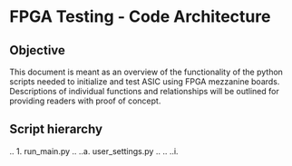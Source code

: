 # FPGA Testing - Code Architecture

## Objective

This document is meant as an overview of the functionality of the python scripts needed to initialize and test ASIC using FPGA mezzanine boards. Descriptions of individual functions and relationships will be outlined for providing readers with proof of concept.

## Script hierarchy

.. 1. run_main.py
.. ..a. user_settings.py
.. .. ..i.
